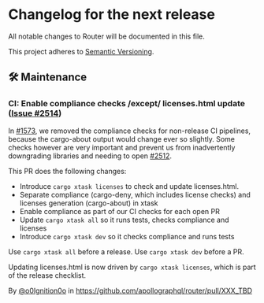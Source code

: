 # Changelog for the next release

All notable changes to Router will be documented in this file.

This project adheres to [Semantic Versioning](https://semver.org/spec/v2.0.0.html).

<!-- <KEEP> THIS IS AN SET OF TEMPLATES TO USE WHEN ADDING TO THE CHANGELOG.

## ❗ BREAKING ❗
## 🚀 Features
## 🐛 Fixes
## 📃 Configuration
Configuration changes will be [automatically migrated on load](https://www.apollographql.com/docs/router/configuration/overview#upgrading-your-router-configuration). However, you should update your source configuration files as these will become breaking changes in a future major release.
## 🛠 Maintenance
## 📚 Documentation
## 🥼 Experimental

## Example section entry format

### Headline ([Issue #ISSUE_NUMBER](https://github.com/apollographql/router/issues/ISSUE_NUMBER))

Description! And a link to a [reference](http://url)

By [@USERNAME](https://github.com/USERNAME) in https://github.com/apollographql/router/pull/PULL_NUMBER
</KEEP> -->

## 🛠 Maintenance

### CI: Enable compliance checks /except/ licenses.html update ([Issue #2514](https://github.com/apollographql/router/issues/2514))

In [#1573](https://github.com/apollographql/router/pull/1573), we removed the compliance checks for non-release CI pipelines, because the cargo-about output would change ever so slightly.
Some checks however are very important and prevent us from inadvertently downgrading libraries and needing to open [#2512](https://github.com/apollographql/router/pull/2512).

This PR does the following changes:
- Introduce `cargo xtask licenses` to check and update licenses.html.
- Separate compliance (cargo-deny, which includes license checks) and licenses generation (cargo-about) in xtask
- Enable compliance as part of our CI checks for each open PR
- Update `cargo xtask all` so it runs tests, checks compliance and licenses
- Introduce `cargo xtask dev` so it checks compliance and runs tests

Use `cargo xtask all` before a release.
Use `cargo xtask dev` before a PR.

Updating licenses.html is now driven by `cargo xtask licenses`, which is part of the release checklist.

By [@o0Ignition0o](https://github.com/o0Ignition0o) in https://github.com/apollographql/router/pull/XXX_TBD
